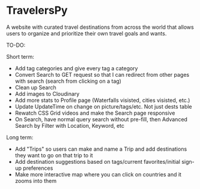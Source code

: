 # TravelersPy

A website with curated travel destinations from across the world that allows users to organize and prioritize their own travel goals and wants.

TO-DO:

Short term:
- Add tag categories and give every tag a category
- Convert Search to GET request so that I can redirect from other pages with search (search from clicking on a tag)
- Clean up Search
- Add images to Cloudinary
- Add more stats to Profile page (Waterfalls visisted, cities visisted, etc.)
- Update UpdateTime on change on picture/tags/etc. Not just dests table
- Rewatch CSS Grid videos and make the Search page responsive
- On Search, have normal query search without pre-fill, then Advanced Search by Filter with Location, Keyword, etc

Long term:
- Add "Trips" so users can make and name a Trip and add destinations they want to go on that trip to it
- Add destination suggestions based on tags/current favorites/initial sign-up preferences
- Make more interactive map where you can click on countries and it zooms into them